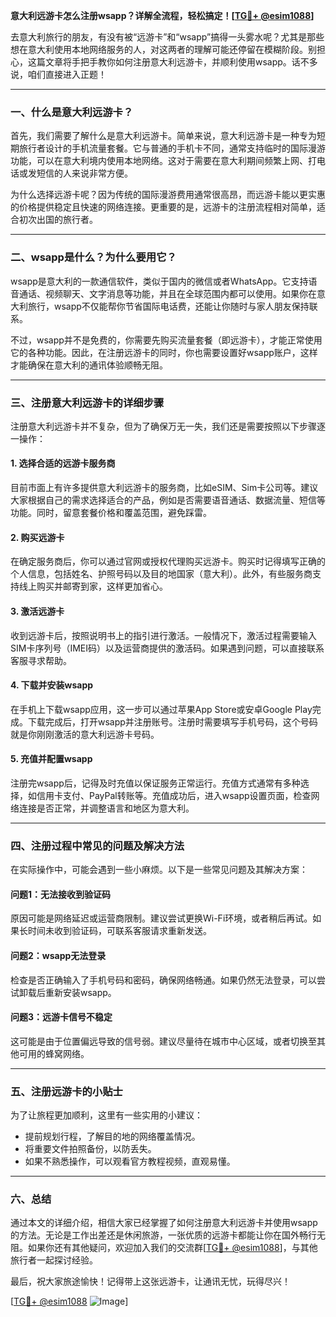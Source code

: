 **意大利远游卡怎么注册wsapp？详解全流程，轻松搞定！[[TG💪+ @esim1088](https://t.me/s/esim1088)]**

去意大利旅行的朋友，有没有被“远游卡”和“wsapp”搞得一头雾水呢？尤其是那些想在意大利使用本地网络服务的人，对这两者的理解可能还停留在模糊阶段。别担心，这篇文章将手把手教你如何注册意大利远游卡，并顺利使用wsapp。话不多说，咱们直接进入正题！

---

### 一、什么是意大利远游卡？

首先，我们需要了解什么是意大利远游卡。简单来说，意大利远游卡是一种专为短期旅行者设计的手机流量套餐。它与普通的手机卡不同，通常支持临时的国际漫游功能，可以在意大利境内使用本地网络。这对于需要在意大利期间频繁上网、打电话或发短信的人来说非常方便。

为什么选择远游卡呢？因为传统的国际漫游费用通常很高昂，而远游卡能以更实惠的价格提供稳定且快速的网络连接。更重要的是，远游卡的注册流程相对简单，适合初次出国的旅行者。

---

### 二、wsapp是什么？为什么要用它？

wsapp是意大利的一款通信软件，类似于国内的微信或者WhatsApp。它支持语音通话、视频聊天、文字消息等功能，并且在全球范围内都可以使用。如果你在意大利旅行，wsapp不仅能帮你节省国际电话费，还能让你随时与家人朋友保持联系。

不过，wsapp并不是免费的，你需要先购买流量套餐（即远游卡），才能正常使用它的各种功能。因此，在注册远游卡的同时，你也需要设置好wsapp账户，这样才能确保在意大利的通讯体验顺畅无阻。

---

### 三、注册意大利远游卡的详细步骤

注册意大利远游卡并不复杂，但为了确保万无一失，我们还是需要按照以下步骤逐一操作：

#### 1. **选择合适的远游卡服务商**
目前市面上有许多提供意大利远游卡的服务商，比如eSIM、Sim卡公司等。建议大家根据自己的需求选择适合的产品，例如是否需要语音通话、数据流量、短信等功能。同时，留意套餐价格和覆盖范围，避免踩雷。

#### 2. **购买远游卡**
在确定服务商后，你可以通过官网或授权代理购买远游卡。购买时记得填写正确的个人信息，包括姓名、护照号码以及目的地国家（意大利）。此外，有些服务商支持线上购买并邮寄到家，这样更加省心。

#### 3. **激活远游卡**
收到远游卡后，按照说明书上的指引进行激活。一般情况下，激活过程需要输入SIM卡序列号（IMEI码）以及运营商提供的激活码。如果遇到问题，可以直接联系客服寻求帮助。

#### 4. **下载并安装wsapp**
在手机上下载wsapp应用，这一步可以通过苹果App Store或安卓Google Play完成。下载完成后，打开wsapp并注册账号。注册时需要填写手机号码，这个号码就是你刚刚激活的意大利远游卡号码。

#### 5. **充值并配置wsapp**
注册完wsapp后，记得及时充值以保证服务正常运行。充值方式通常有多种选择，如信用卡支付、PayPal转账等。充值成功后，进入wsapp设置页面，检查网络连接是否正常，并调整语言和地区为意大利。

---

### 四、注册过程中常见的问题及解决方法

在实际操作中，可能会遇到一些小麻烦。以下是一些常见问题及其解决方案：

#### 问题1：无法接收到验证码
原因可能是网络延迟或运营商限制。建议尝试更换Wi-Fi环境，或者稍后再试。如果长时间未收到验证码，可联系客服请求重新发送。

#### 问题2：wsapp无法登录
检查是否正确输入了手机号码和密码，确保网络畅通。如果仍然无法登录，可以尝试卸载后重新安装wsapp。

#### 问题3：远游卡信号不稳定
这可能是由于位置偏远导致的信号弱。建议尽量待在城市中心区域，或者切换至其他可用的蜂窝网络。

---

### 五、注册远游卡的小贴士

为了让旅程更加顺利，这里有一些实用的小建议：
- 提前规划行程，了解目的地的网络覆盖情况。
- 将重要文件拍照备份，以防丢失。
- 如果不熟悉操作，可以观看官方教程视频，直观易懂。

---

### 六、总结

通过本文的详细介绍，相信大家已经掌握了如何注册意大利远游卡并使用wsapp的方法。无论是工作出差还是休闲旅游，一张优质的远游卡都能让你在国外畅行无阻。如果你还有其他疑问，欢迎加入我们的交流群[[TG💪+ @esim1088](https://t.me/s/esim1088)]，与其他旅行者一起探讨经验。

最后，祝大家旅途愉快！记得带上这张远游卡，让通讯无忧，玩得尽兴！

[[TG💪+ @esim1088](https://t.me/s/esim1088) ![Image](https://i.postimg.cc/4NQfJmqS/Snipaste-2025-05-13-00-14-12.png)]